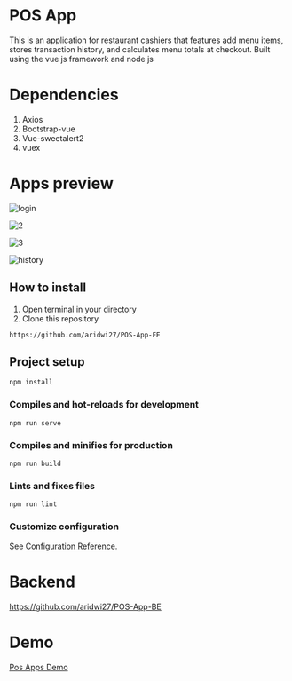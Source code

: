 # POS App

This is an application for restaurant cashiers that features add menu items, stores transaction history, and calculates menu totals at checkout. Built using the vue js framework and node js

# Dependencies

1. Axios
2. Bootstrap-vue
3. Vue-sweetalert2
4. vuex

# Apps preview

![login](https://user-images.githubusercontent.com/44130582/110907714-c4f1d880-8348-11eb-8108-966dde163268.PNG)

![2](https://user-images.githubusercontent.com/44130582/111254449-10a9c800-8650-11eb-8bf5-f090d6ad8758.PNG)

![3](https://user-images.githubusercontent.com/44130582/111254452-11425e80-8650-11eb-8351-6a715ba3db23.PNG)

![history](https://user-images.githubusercontent.com/44130582/110907949-15693600-8349-11eb-9495-d27e54cc99d9.PNG)

## How to install
1. Open terminal in your directory
2. Clone this repository
```
https://github.com/aridwi27/POS-App-FE
```

## Project setup
```
npm install
```

### Compiles and hot-reloads for development
```
npm run serve
```

### Compiles and minifies for production
```
npm run build
```

### Lints and fixes files
```
npm run lint
```

### Customize configuration
See [Configuration Reference](https://cli.vuejs.org/config/).


# Backend
https://github.com/aridwi27/POS-App-BE


# Demo
[Pos Apps Demo](http://bit.ly/restorantPOS)